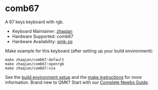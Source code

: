 # comb67

A 67 keys keyboard with rgb.

* Keyboard Maintainer: [zhaqian](https://github.com/zhaqian12)
* Hardware Supported: comb67
* Hardware Availability: [qmk-zq](https://github.com/zhaqian12/qmk_firmware)

Make example for this keyboard (after setting up your build environment):

    make zhaqian/comb67:default
    make zhaqian/comb67:openrgb
    make zhaqian/comb67:via

See the [build environment setup](https://docs.qmk.fm/#/getting_started_build_tools) and the [make instructions](https://docs.qmk.fm/#/getting_started_make_guide) for more information. Brand new to QMK? Start with our [Complete Newbs Guide](https://docs.qmk.fm/#/newbs).
